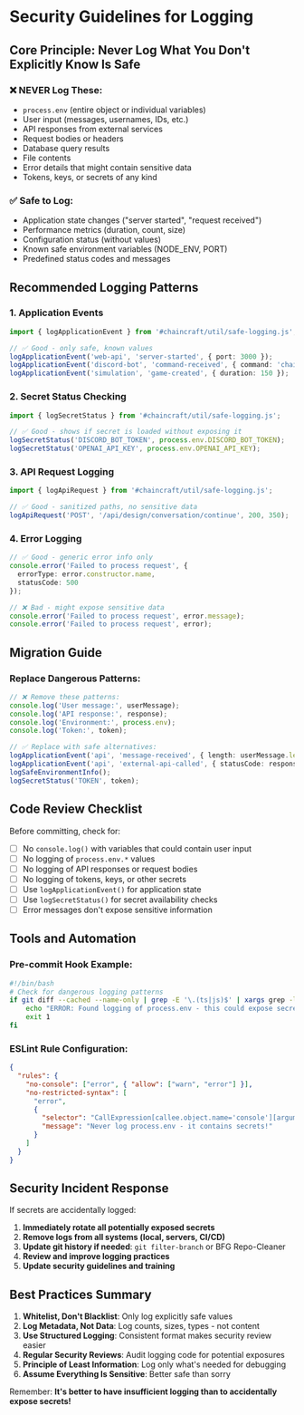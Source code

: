 # Security Guidelines for Logging

## Core Principle: **Never Log What You Don't Explicitly Know Is Safe**

### ❌ **NEVER Log These:**
- `process.env` (entire object or individual variables)
- User input (messages, usernames, IDs, etc.)
- API responses from external services
- Request bodies or headers
- Database query results
- File contents
- Error details that might contain sensitive data
- Tokens, keys, or secrets of any kind

### ✅ **Safe to Log:**
- Application state changes ("server started", "request received")
- Performance metrics (duration, count, size)
- Configuration status (without values)
- Known safe environment variables (NODE_ENV, PORT)
- Predefined status codes and messages

## Recommended Logging Patterns

### 1. Application Events
```typescript
import { logApplicationEvent } from '#chaincraft/util/safe-logging.js';

// ✅ Good - only safe, known values
logApplicationEvent('web-api', 'server-started', { port: 3000 });
logApplicationEvent('discord-bot', 'command-received', { command: 'chaincraft' });
logApplicationEvent('simulation', 'game-created', { duration: 150 });
```

### 2. Secret Status Checking
```typescript
import { logSecretStatus } from '#chaincraft/util/safe-logging.js';

// ✅ Good - shows if secret is loaded without exposing it
logSecretStatus('DISCORD_BOT_TOKEN', process.env.DISCORD_BOT_TOKEN);
logSecretStatus('OPENAI_API_KEY', process.env.OPENAI_API_KEY);
```

### 3. API Request Logging
```typescript
import { logApiRequest } from '#chaincraft/util/safe-logging.js';

// ✅ Good - sanitized paths, no sensitive data
logApiRequest('POST', '/api/design/conversation/continue', 200, 350);
```

### 4. Error Logging
```typescript
// ✅ Good - generic error info only
console.error('Failed to process request', { 
  errorType: error.constructor.name,
  statusCode: 500 
});

// ❌ Bad - might expose sensitive data
console.error('Failed to process request', error.message);
console.error('Failed to process request', error);
```

## Migration Guide

### Replace Dangerous Patterns:
```typescript
// ❌ Remove these patterns:
console.log('User message:', userMessage);
console.log('API response:', response);
console.log('Environment:', process.env);
console.log('Token:', token);

// ✅ Replace with safe alternatives:
logApplicationEvent('api', 'message-received', { length: userMessage.length });
logApplicationEvent('api', 'external-api-called', { statusCode: response.status });
logSafeEnvironmentInfo();
logSecretStatus('TOKEN', token);
```

## Code Review Checklist

Before committing, check for:
- [ ] No `console.log()` with variables that could contain user input
- [ ] No logging of `process.env.*` values
- [ ] No logging of API responses or request bodies
- [ ] No logging of tokens, keys, or other secrets
- [ ] Use `logApplicationEvent()` for application state
- [ ] Use `logSecretStatus()` for secret availability checks
- [ ] Error messages don't expose sensitive information

## Tools and Automation

### Pre-commit Hook Example:
```bash
#!/bin/bash
# Check for dangerous logging patterns
if git diff --cached --name-only | grep -E '\.(ts|js)$' | xargs grep -l 'console\.log.*process\.env'; then
    echo "ERROR: Found logging of process.env - this could expose secrets!"
    exit 1
fi
```

### ESLint Rule Configuration:
```json
{
  "rules": {
    "no-console": ["error", { "allow": ["warn", "error"] }],
    "no-restricted-syntax": [
      "error",
      {
        "selector": "CallExpression[callee.object.name='console'][arguments.0.type='BinaryExpression']:has([left.object.name='process'][left.property.name='env'])",
        "message": "Never log process.env - it contains secrets!"
      }
    ]
  }
}
```

## Security Incident Response

If secrets are accidentally logged:
1. **Immediately rotate all potentially exposed secrets**
2. **Remove logs from all systems (local, servers, CI/CD)**
3. **Update git history if needed**: `git filter-branch` or BFG Repo-Cleaner
4. **Review and improve logging practices**
5. **Update security guidelines and training**

## Best Practices Summary

1. **Whitelist, Don't Blacklist**: Only log explicitly safe values
2. **Log Metadata, Not Data**: Log counts, sizes, types - not content
3. **Use Structured Logging**: Consistent format makes security review easier
4. **Regular Security Reviews**: Audit logging code for potential exposures
5. **Principle of Least Information**: Log only what's needed for debugging
6. **Assume Everything Is Sensitive**: Better safe than sorry

Remember: **It's better to have insufficient logging than to accidentally expose secrets!**


